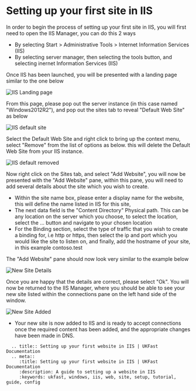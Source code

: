 # Setting up your first site in IIS


In order to begin the process of setting up your first site in IIS, you will first need to open the IIS Manager, you can do this 2 ways
* By selecting Start > Administrative Tools > Internet Information Services (IIS) 
* By selecting server manager, then selecting the tools button, and selecting inernet Information Services (IIS)


Once IIS has been launched, you will be presented with a landing page similar to the one below


![IIS Landing page](files/newsite/IISlandingpage.PNG)   

   
From this page, please pop out the server instance (in this case named "Windows2012R2"), and pop out the sites tab to reveal "Default Web Site" as below

![IIS default site](files/newsite/serverinstance.PNG)

Select the Default Web Site and right click to bring up the context menu, select "Remove" from the list of options as below. this will delete the Default Web Site from your IIS instance.

![IIS default removed](files/newsite/rightclickcontextdelete.PNG)

Now right click on the Sites tab, and select "Add Website", you will now be presented with the "Add Website" pane, within this pane, you will need to add several details about the site which you wish to create.

* Within the site name box, please enter a display name for the website, this will define the name listed in IIS for this site, 
* The next data field is the "Content Directory" Physical path. This can be any location on the server which you choose, to select the location, select the ... button and navigate to your chosen location
* For the Binding section, select the type of traffic that you wish to create a binding for, i.e http or https, then select the ip and port which you would like the site to listen on, and finally, add the hostname of your site, in this example contoso.test


The "Add Website" pane should now look very similar to the example below

![New Site Details](files/newsite/newsitedetailstrimmed.png)

Once you are happy that the details are correct, please select "Ok". You will now be returned to the IIS Manager, where you should be able to see your new site listed within the connections pane on the left hand side of the window.

![New Site Added](files/newsite/newsiteactive.PNG)

* Your new site is now added to IIS and is ready to accept connections once the required content has been added, and the appropriate changes have been made in DNS.


```eval_rst
  .. title:: Setting up your first website in IIS | UKFast Documentation
  .. meta::
     :title: Setting up your first website in IIS | UKFast Documentation
     :description: A guide to setting up a website in IIS
     :keywords: ukfast, windows, iis, web, site, setup, tutorial, guide, config
